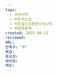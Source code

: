 ```yaml
---
tags:
  - 다이나믹
  - 비트마스킹
  - 비트필드이용한다이나믹
  - 외판원문제
created: 2025-09-12
reviewed:
URL:
반복수: "0"
복습:
중요성:
레이팅:
메모:
---
```

